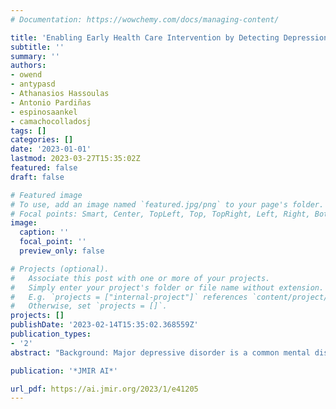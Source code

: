 ```yaml
---
# Documentation: https://wowchemy.com/docs/managing-content/

title: 'Enabling Early Health Care Intervention by Detecting Depression in Users of Web-Based Forums using Language Models: Longitudinal Analysis and Evaluation'
subtitle: ''
summary: ''
authors:
- owend
- antypasd
- Athanasios Hassoulas
- Antonio Pardiñas
- espinosaankel
- camachocolladosj
tags: []
categories: []
date: '2023-01-01'
lastmod: 2023-03-27T15:35:02Z
featured: false
draft: false

# Featured image
# To use, add an image named `featured.jpg/png` to your page's folder.
# Focal points: Smart, Center, TopLeft, Top, TopRight, Left, Right, BottomLeft, Bottom, BottomRight.
image:
  caption: ''
  focal_point: ''
  preview_only: false

# Projects (optional).
#   Associate this post with one or more of your projects.
#   Simply enter your project's folder or file name without extension.
#   E.g. `projects = ["internal-project"]` references `content/project/deep-learning/index.md`.
#   Otherwise, set `projects = []`.
projects: []
publishDate: '2023-02-14T15:35:02.368559Z'
publication_types:
- '2'
abstract: "Background: Major depressive disorder is a common mental disorder affecting 5{\%} of adults worldwide. Early contact with health care services is critical for achieving accurate diagnosis and improving patient outcomes. Key symptoms of major depressive disorder (depression hereafter) such as cognitive distortions are observed in verbal communication, which can also manifest in the structure of written language. Thus, the automatic analysis of text outputs may provide opportunities for early intervention in settings where written communication is rich and regular, such as social media and web-based forums. Objective: The objective of this study was 2-fold. We sought to gauge the effectiveness of different machine learning approaches to identify users of the mass web-based forum Reddit, who eventually disclose a diagnosis of depression. We then aimed to determine whether the time between a forum post and a depression diagnosis date was a relevant factor in performing this detection. Methods: A total of 2 Reddit data sets containing posts belonging to users with and without a history of depression diagnosis were obtained. The intersection of these data sets provided users with an estimated date of depression diagnosis. This derived data set was used as an input for several machine learning classifiers, including transformer-based language models (LMs). Results: Bidirectional Encoder Representations from Transformers (BERT) and MentalBERT transformer-based LMs proved the most effective in distinguishing forum users with a known depression diagnosis from those without. They each obtained a mean F1-score of 0.64 across the experimental setups used for binary classification. The results also suggested that the final 12 to 16 weeks (about 3-4 months) of posts before a depressed user's estimated diagnosis date are the most indicative of their illness, with data before that period not helping the models detect more accurately. Furthermore, in the 4- to 8-week period before the user's estimated diagnosis date, their posts exhibited more negative sentiment than any other 4-week period in their post history. Conclusions: Transformer-based LMs may be used on data from web-based social media forums to identify users at risk for psychiatric conditions such as depression. Language features picked up by these classifiers might predate depression onset by weeks to months, enabling proactive mental health care interventions to support those at risk for this condition."

publication: '*JMIR AI*'

url_pdf: https://ai.jmir.org/2023/1/e41205
---
```

